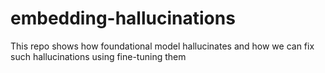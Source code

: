# embedding-hallucinations
This repo shows how foundational model hallucinates and how we can fix such hallucinations using fine-tuning them

